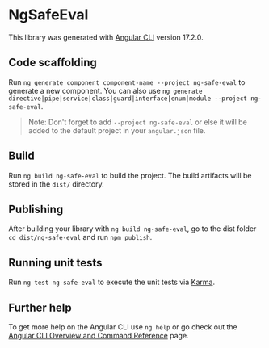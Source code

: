 # NgSafeEval

This library was generated with [Angular CLI](https://github.com/angular/angular-cli) version 17.2.0.

## Code scaffolding

Run `ng generate component component-name --project ng-safe-eval` to generate a new component. You can also use `ng generate directive|pipe|service|class|guard|interface|enum|module --project ng-safe-eval`.
> Note: Don't forget to add `--project ng-safe-eval` or else it will be added to the default project in your `angular.json` file. 

## Build

Run `ng build ng-safe-eval` to build the project. The build artifacts will be stored in the `dist/` directory.

## Publishing

After building your library with `ng build ng-safe-eval`, go to the dist folder `cd dist/ng-safe-eval` and run `npm publish`.

## Running unit tests

Run `ng test ng-safe-eval` to execute the unit tests via [Karma](https://karma-runner.github.io).

## Further help

To get more help on the Angular CLI use `ng help` or go check out the [Angular CLI Overview and Command Reference](https://angular.io/cli) page.
